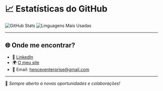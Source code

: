 # 📈 Estatísticas do GitHub

![GitHub Stats](https://github-readme-stats.vercel.app/api?username=henceenterprise&show_icons=true&theme=radical)
![Linguagens Mais Usadas](https://github-readme-stats.vercel.app/api/top-langs/?username=henceenterprise&layout=compact&theme=radical)

---

## 🌐 Onde me encontrar?

- 💼 [LinkedIn](https://www.linkedin.com/in/david-vinagre-36495b195/) 
- 🌍 [O meu site](https://hence.pt) 
- 📧 Email: [henceventerprise@gmail.com](mailto:henceventerprise@gmail.com)

---

🎯 _Sempre aberto a novas oportunidades e colaborações!_
